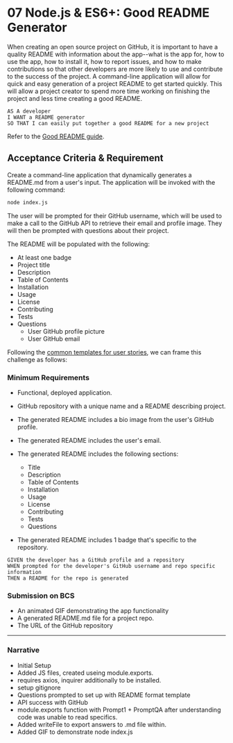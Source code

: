 # 07 Node.js & ES6+: Good README Generator

When creating an open source project on GitHub, it is important to have a quality README with information about the app--what is the app for, how to use the app, how to install it, how to report issues, and how to make contributions so that other developers are more likely to use and contribute to the success of the project. A command-line application will allow for quick and easy generation of a project README to get started quickly. This will allow a project creator to spend more time working on finishing the project and less time creating a good README.

```
AS A developer
I WANT a README generator
SO THAT I can easily put together a good README for a new project
```

Refer to the [Good README guide](##).

## Acceptance Criteria & Requirement

Create a command-line application that dynamically generates a README.md from a user's input. The application will be invoked with the following command:

```sh
node index.js
```

The user will be prompted for their GitHub username, which will be used to make a call to the GitHub API to retrieve their email and profile image. They will then be prompted with questions about their project.

The README will be populated with the following:

- At least one badge
- Project title
- Description
- Table of Contents
- Installation
- Usage
- License
- Contributing
- Tests
- Questions
  - User GitHub profile picture
  - User GitHub email

Following the [common templates for user stories](https://en.wikipedia.org/wiki/User_story#Common_templates), we can frame this challenge as follows:

### Minimum Requirements

- Functional, deployed application.
- GitHub repository with a unique name and a README describing project.
- The generated README includes a bio image from the user's GitHub profile.
- The generated README includes the user's email.
- The generated README includes the following sections:

  - Title
  - Description
  - Table of Contents
  - Installation
  - Usage
  - License
  - Contributing
  - Tests
  - Questions

- The generated README includes 1 badge that's specific to the repository.

```
GIVEN the developer has a GitHub profile and a repository
WHEN prompted for the developer's GitHub username and repo specific information
THEN a README for the repo is generated
```

### Submission on BCS

- An animated GIF demonstrating the app functionality
- A generated README.md file for a project repo.
- The URL of the GitHub repository

---

### Narrative

- Initial Setup
- Added JS files, created useing module.exports.
- requires axios, inquirer additionally to be installed.
- setup gitignore
- Questions prompted to set up with README format template
- API success with GitHub
- module.exports function with Prompt1 + PromptQA after understanding code was unable to read specifics.
- Added writeFile to export answers to .md file within.
- Added GIF to demonstrate node index.js
